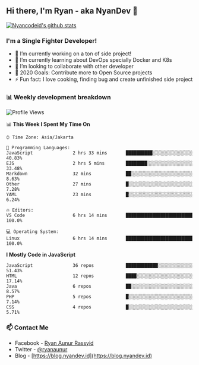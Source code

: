 ## Hi there, I'm Ryan - aka NyanDev 👋

[![Nyancodeid's github stats](https://github-readme-stats.vercel.app/api?username=nyancodeid)](https://github.com/nyancodeid/nyancodeid)

### I'm a Single Fighter Developer!
- 🔭 I’m currently working on a ton of side project!
- 🌱 I’m currently learning about DevOps specially Docker and K8s
- 👯 I’m looking to collaborate with other developer
- 🥅 2020 Goals: Contribute more to Open Source projects
- ⚡ Fun fact: I love cooking, finding bug and create unfinished side project 

### 📊 Weekly development breakdown

<!--START_SECTION:waka-->
![Profile Views](http://img.shields.io/badge/Profile%20Views-3-blue)

📊 **This Week I Spent My Time On** 

```text
⌚︎ Time Zone: Asia/Jakarta

💬 Programming Languages: 
JavaScript               2 hrs 33 mins       ██████████░░░░░░░░░░░░░░░   40.83% 
EJS                      2 hrs 5 mins        ████████░░░░░░░░░░░░░░░░░   33.48% 
Markdown                 32 mins             ██░░░░░░░░░░░░░░░░░░░░░░░   8.63% 
Other                    27 mins             █░░░░░░░░░░░░░░░░░░░░░░░░   7.28% 
YAML                     23 mins             █░░░░░░░░░░░░░░░░░░░░░░░░   6.24%

🔥 Editors: 
VS Code                  6 hrs 14 mins       █████████████████████████   100.0%

💻 Operating System: 
Linux                    6 hrs 14 mins       █████████████████████████   100.0%

```

**I Mostly Code in JavaScript** 

```text
JavaScript               36 repos            ████████████░░░░░░░░░░░░░   51.43% 
HTML                     12 repos            ████░░░░░░░░░░░░░░░░░░░░░   17.14% 
Java                     6 repos             ██░░░░░░░░░░░░░░░░░░░░░░░   8.57% 
PHP                      5 repos             █░░░░░░░░░░░░░░░░░░░░░░░░   7.14% 
CSS                      4 repos             █░░░░░░░░░░░░░░░░░░░░░░░░   5.71%

```



<!--END_SECTION:waka-->

### 📫 Contact Me
- Facebook - [Ryan Aunur Rassyid](https://facebook.com/ryan.hac)
- Twitter - [@ryanaunur](https://twitter.com/ryanaunur)
- Blog - [https://blog.nyandev.id](https://blog.nyandev.id)
